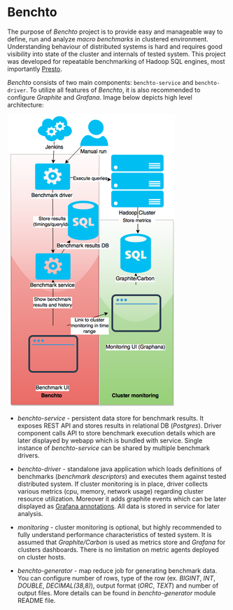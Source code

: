 # Benchto

The purpose of _Benchto_ project is to provide easy and manageable way to define, run and analyze _macro benchmarks_
in clustered environment. Understanding behaviour of distributed systems is hard and requires good visibility into
state of the cluster and internals of tested system. This project was developed for repeatable benchmarking of
Hadoop SQL engines, most importantly [Presto](https://prestodb.io/).

_Benchto_ consists of two main components: `benchto-service` and `benchto-driver`. To utilize all features of _Benchto_,
it is also recommended to configure _Graphite_ and _Grafana_. Image below depicts high level architecture:

![Benchto high level architecture](high-level-architecture.png?raw=true "Benchto high level architecture")

- _benchto-service_ - persistent data store for benchmark results. It exposes REST API and stores results in relational
DB (_Postgres_). Driver component calls API to store benchmark execution details which are later displayed by webapp
which is bundled with service. Single instance of _benchto-service_ can be shared by multiple benchmark drivers.

- _benchto-driver_ - standalone java application which loads definitions of benchmarks (_benchmark descriptors_) and
executes them against tested distributed system. If cluster monitoring is in place, driver collects various metrics
(cpu, memory, network usage) regarding cluster resource utilization. Moreover it adds graphite events which can be
later displayed as [Grafana annotations](http://docs.grafana.org/reference/annotations/). All data is stored in service
for later analysis.

- _monitoring_ - cluster monitoring is optional, but highly recommended to fully understand performance characteristics
of tested system. It is assumed that _Graphite/Carbon_ is used as metrics store and _Grafana_ for clusters dashboards.
There is no limitation on metric agents deployed on cluster hosts.

- _benchto-generator_ - map reduce job for generating benchmark data. You can configure number of rows, type of the
row (ex. _BIGINT_, _INT_, _DOUBLE_, _DECIMAL(38,8)_), output format (_ORC_, _TEXT_) and number of output files. More
details can be found in _benchto-generator_ module README file.
